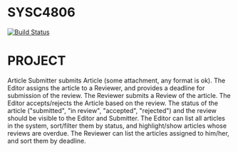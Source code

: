 # SYSC4806
[![Build Status](https://travis-ci.org/DanGravel/SYSC4806.svg?branch=daniel%2Fproject)](https://travis-ci.org/DanGravel/SYSC4806)

# PROJECT
Article Submitter submits Article (some attachment, any format is ok). The Editor assigns the article to a Reviewer, and provides a deadline for submission of the review. The Reviewer submits a Review of the article. The Editor accepts/rejects the Article based on the review. The status of the article ("submitted", "in review", "accepted", "rejected") and the review should be visible to the Editor and Submitter. The Editor can list all articles in the system, sort/filter them by status, and highlight/show articles whose reviews are overdue. The Reviewer can list the articles assigned to him/her, and sort them by deadline.

